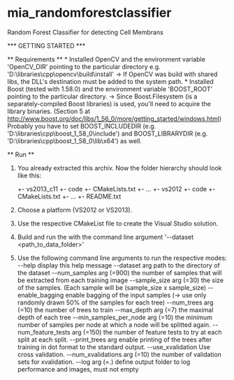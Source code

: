 # mia_randomforestclassifier
Random Forest Classifier for detecting Cell Membrans

*** GETTING STARTED ***

** Requirements **
	* Installed OpenCV and the environment variable 'OpenCV_DIR' pointing to the particular directory e.g. 'D:\libraries\cpp\opencv\build\install'
		-> If OpenCV was build with shared libs, the DLL's destination must be added to the system path.
	* Installed Boost (tested with 1.58.0) and the environment variable 'BOOST_ROOT' pointing to the particular directory.
		-> Since Boost.Filesystem (is a separately-compiled Boost libraries) is used, you'll need to acquire the library binaries. 
		(Section 5 at http://www.boost.org/doc/libs/1_56_0/more/getting_started/windows.html)
		Probably you have to set BOOST_INCLUDEDIR (e.g. 'D:\libraries\cpp\boost_1_58_0\include') and BOOST_LIBRARYDIR (e.g. 'D:\libraries\cpp\boost_1_58_0\lib\x64') as well.
		

** Run **
1) You already extracted this archiv. 
	 Now the folder hierarchy should look like this:
	
	<root>
	  +- vs2013_c11
	    +- code
	      +- CMakeLists.txt
	      +- ...
	  +- vs2012
	    +- code
	      +- CMakeLists.txt
	      +- ...
	  +- README.txt
				
3) Choose a platform (VS2012 or VS2013).

4) Use the respective CMakeList file to create the Visual Studio solution. 

5) Build and run the with the command line argument '--dataset <path_to_data_folder>'

6) Use the following command line arguments to run the respective modes:
  --help                              display this help message
  --dataset arg                       path to the directory of the dataset
  --num_samples arg (=900)            the number of samples that will be extracted
                                      from each training image
  --sample_size arg (=30)             the size of the samples. (Each sample will
                                      be (sample_size x sample_size)
  --enable_bagging                    enable bagging of the input samples (-> use
                                      only randomly drawn 50% of the samples for each tree)
  --num_trees arg (=10)               the number of trees to train
  --max_depth arg (=7)                the maximal depth of each tree
  --min_samples_per_node arg (=10)    the minimum number of samples per node at
                                      which a node will be splitted again.
  --num_feature_tests arg (=150)      the number of feature tests to try at each
                                      split at each split.
  --print_trees arg                   enable printing of the trees after training
                                      in dot format to the standard output.
  --use_xvalidation                   Use cross validation.
  --num_xvalidations arg (=10)        the number of validation sets for
                                      xvalidation.
  --log arg (=.)                      define output folder to log performance and
                                      images, must not empty
